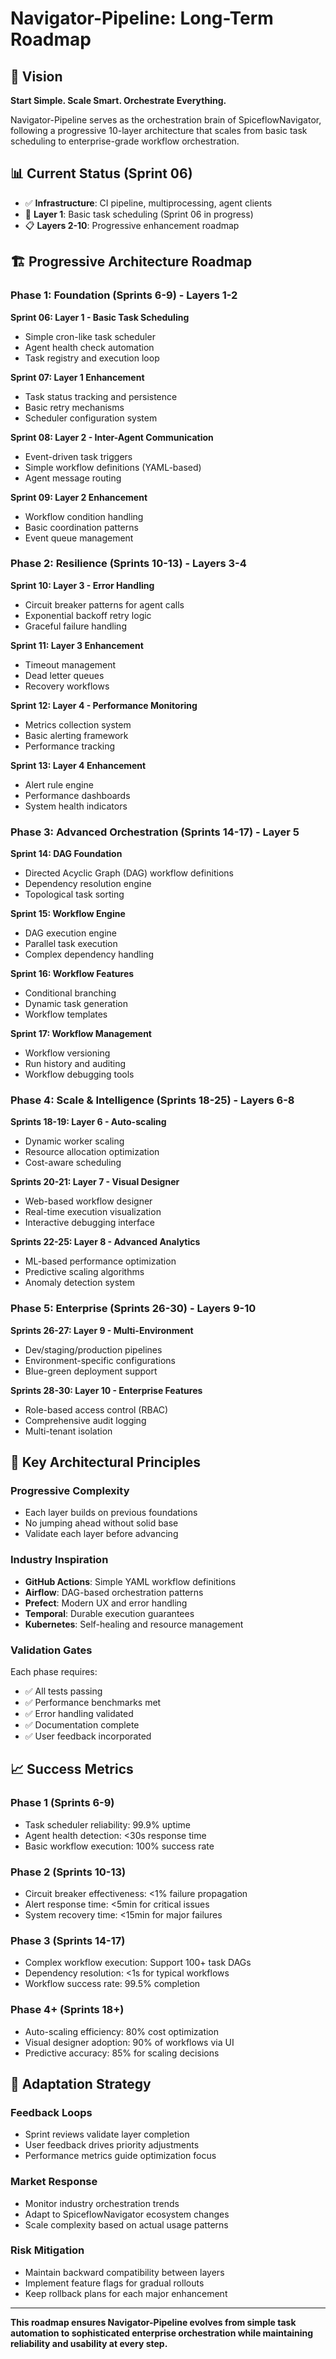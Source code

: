# Navigator-Pipeline: Long-Term Roadmap

## 🎯 Vision
**Start Simple. Scale Smart. Orchestrate Everything.**

Navigator-Pipeline serves as the orchestration brain of SpiceflowNavigator, following a progressive 10-layer architecture that scales from basic task scheduling to enterprise-grade workflow orchestration.

## 📊 Current Status (Sprint 06)
- ✅ **Infrastructure**: CI pipeline, multiprocessing, agent clients
- 🔄 **Layer 1**: Basic task scheduling (Sprint 06 in progress)
- 📋 **Layers 2-10**: Progressive enhancement roadmap

## 🏗️ Progressive Architecture Roadmap

### **Phase 1: Foundation (Sprints 6-9) - Layers 1-2**

**Sprint 06: Layer 1 - Basic Task Scheduling**
- Simple cron-like task scheduler
- Agent health check automation
- Task registry and execution loop

**Sprint 07: Layer 1 Enhancement**
- Task status tracking and persistence
- Basic retry mechanisms
- Scheduler configuration system

**Sprint 08: Layer 2 - Inter-Agent Communication**
- Event-driven task triggers
- Simple workflow definitions (YAML-based)
- Agent message routing

**Sprint 09: Layer 2 Enhancement**
- Workflow condition handling
- Basic coordination patterns
- Event queue management

### **Phase 2: Resilience (Sprints 10-13) - Layers 3-4**

**Sprint 10: Layer 3 - Error Handling**
- Circuit breaker patterns for agent calls
- Exponential backoff retry logic
- Graceful failure handling

**Sprint 11: Layer 3 Enhancement**
- Timeout management
- Dead letter queues
- Recovery workflows

**Sprint 12: Layer 4 - Performance Monitoring**
- Metrics collection system
- Basic alerting framework
- Performance tracking

**Sprint 13: Layer 4 Enhancement**
- Alert rule engine
- Performance dashboards
- System health indicators

### **Phase 3: Advanced Orchestration (Sprints 14-17) - Layer 5**

**Sprint 14: DAG Foundation**
- Directed Acyclic Graph (DAG) workflow definitions
- Dependency resolution engine
- Topological task sorting

**Sprint 15: Workflow Engine**
- DAG execution engine
- Parallel task execution
- Complex dependency handling

**Sprint 16: Workflow Features**
- Conditional branching
- Dynamic task generation
- Workflow templates

**Sprint 17: Workflow Management**
- Workflow versioning
- Run history and auditing
- Workflow debugging tools

### **Phase 4: Scale & Intelligence (Sprints 18-25) - Layers 6-8**

**Sprints 18-19: Layer 6 - Auto-scaling**
- Dynamic worker scaling
- Resource allocation optimization
- Cost-aware scheduling

**Sprints 20-21: Layer 7 - Visual Designer**
- Web-based workflow designer
- Real-time execution visualization
- Interactive debugging interface

**Sprints 22-25: Layer 8 - Advanced Analytics**
- ML-based performance optimization
- Predictive scaling algorithms
- Anomaly detection system

### **Phase 5: Enterprise (Sprints 26-30) - Layers 9-10**

**Sprints 26-27: Layer 9 - Multi-Environment**
- Dev/staging/production pipelines
- Environment-specific configurations
- Blue-green deployment support

**Sprints 28-30: Layer 10 - Enterprise Features**
- Role-based access control (RBAC)
- Comprehensive audit logging
- Multi-tenant isolation

## 🎯 Key Architectural Principles

### **Progressive Complexity**
- Each layer builds on previous foundations
- No jumping ahead without solid base
- Validate each layer before advancing

### **Industry Inspiration**
- **GitHub Actions**: Simple YAML workflow definitions
- **Airflow**: DAG-based orchestration patterns
- **Prefect**: Modern UX and error handling
- **Temporal**: Durable execution guarantees
- **Kubernetes**: Self-healing and resource management

### **Validation Gates**
Each phase requires:
- ✅ All tests passing
- ✅ Performance benchmarks met
- ✅ Error handling validated
- ✅ Documentation complete
- ✅ User feedback incorporated

## 📈 Success Metrics

### **Phase 1 (Sprints 6-9)**
- Task scheduler reliability: 99.9% uptime
- Agent health detection: <30s response time
- Basic workflow execution: 100% success rate

### **Phase 2 (Sprints 10-13)**
- Circuit breaker effectiveness: <1% failure propagation
- Alert response time: <5min for critical issues
- System recovery time: <15min for major failures

### **Phase 3 (Sprints 14-17)**
- Complex workflow execution: Support 100+ task DAGs
- Dependency resolution: <1s for typical workflows
- Workflow success rate: 99.5% completion

### **Phase 4+ (Sprints 18+)**
- Auto-scaling efficiency: 80% cost optimization
- Visual designer adoption: 90% of workflows via UI
- Predictive accuracy: 85% for scaling decisions

## 🔄 Adaptation Strategy

### **Feedback Loops**
- Sprint reviews validate layer completion
- User feedback drives priority adjustments
- Performance metrics guide optimization focus

### **Market Response**
- Monitor industry orchestration trends
- Adapt to SpiceflowNavigator ecosystem changes
- Scale complexity based on actual usage patterns

### **Risk Mitigation**
- Maintain backward compatibility between layers
- Implement feature flags for gradual rollouts
- Keep rollback plans for each major enhancement

---

**This roadmap ensures Navigator-Pipeline evolves from simple task automation to sophisticated enterprise orchestration while maintaining reliability and usability at every step.** 